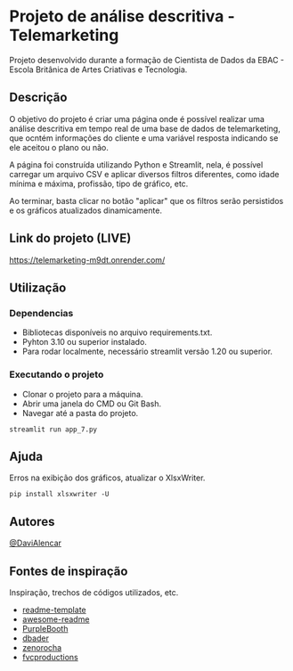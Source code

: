 # Projeto de análise descritiva - Telemarketing

Projeto desenvolvido durante a formação de Cientista de Dados da EBAC - Escola Britânica de Artes Criativas e Tecnologia.

## Descrição 

O objetivo do projeto é criar uma página onde é possível realizar uma análise descritiva em tempo real de uma base de dados de telemarketing, que ocntém informações do cliente e uma variável resposta indicando se ele aceitou o plano ou não.

A página foi construída utilizando Python e Streamlit, nela, é possível carregar um arquivo CSV e aplicar diversos filtros diferentes, como idade mínima e máxima, profissão, tipo de gráfico, etc. 

Ao terminar, basta clicar no botão "aplicar" que os filtros serão persistidos e os gráficos atualizados dinamicamente.

## Link do projeto (LIVE)

https://telemarketing-m9dt.onrender.com/

## Utilização

### Dependencias

* Bibliotecas disponíveis no arquivo requirements.txt.
* Pyhton 3.10 ou superior instalado.
* Para rodar localmente, necessário streamlit versão 1.20 ou superior.


### Executando o projeto

* Clonar o projeto para a máquina.
* Abrir uma janela do CMD ou Git Bash.
* Navegar até a pasta do projeto.
```
streamlit run app_7.py
```

## Ajuda

Erros na exibição dos gráficos, atualizar o XlsxWriter.
```
pip install xlsxwriter -U
```

## Autores

[@DaviAlencar](https://www.linkedin.com/in/davi-araujo-alencar/)


## Fontes de inspiração

Inspiração, trechos de códigos utilizados, etc.
* [readme-template](https://gist.github.com/DomPizzie/7a5ff55ffa9081f2de27c315f5018afc)
* [awesome-readme](https://github.com/matiassingers/awesome-readme)
* [PurpleBooth](https://gist.github.com/PurpleBooth/109311bb0361f32d87a2)
* [dbader](https://github.com/dbader/readme-template)
* [zenorocha](https://gist.github.com/zenorocha/4526327)
* [fvcproductions](https://gist.github.com/fvcproductions/1bfc2d4aecb01a834b46)
